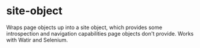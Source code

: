 # site-object
Wraps page objects up into a site object, which provides some introspection and navigation capabilities page objects don't provide. Works with Watir and Selenium.
